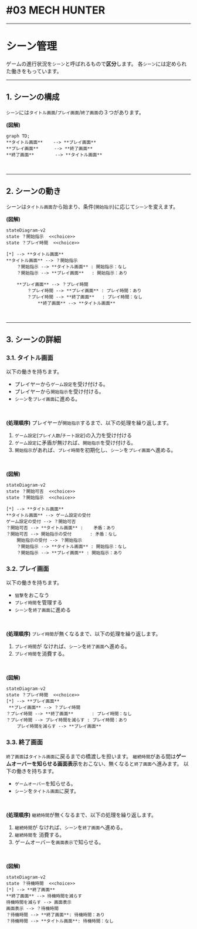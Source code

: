 # #03 MECH HUNTER
----
# シーン管理

ゲームの進行状況を`シーン`と呼ばれるもので**区分**します。
各`シーン`には定められた働きをもっています。

----
## 1. シーンの構成
`シーン`には`タイトル画面`/`プレイ画面`/`終了画面`の３つがあります。

**(図解)**
```mermaid
graph TD;
**タイトル画面**    --> **プレイ画面**
**プレイ画面**      --> **終了画面**
**終了画面**        --> **タイトル画面**
```
</BR>

---
## 2. シーンの動き

シーンは`タイトル画面`から始まり、条件(`開始指示`)に応じて`シーン`を変えます。

**(図解)**
```mermaid
stateDiagram-v2
state ？開始指示  <<choice>>
state ？プレイ時間  <<choice>>

[*] --> **タイトル画面**
**タイトル画面** --> ？開始指示
    ？開始指示 --> **タイトル画面** : 開始指示：なし
    ？開始指示 --> **プレイ画面**   : 開始指示：あり

    **プレイ画面** --> ？プレイ時間
        ？プレイ時間 --> **プレイ画面** : プレイ時間：あり
        ？プレイ時間 --> **終了画面**   : プレイ時間：なし
            **終了画面** --> **タイトル画面**
```
</BR>

----
## 3. シーンの詳細

### 3.1. タイトル画面

以下の働きを持ちます。
- プレイヤーから`ゲーム設定`を受け付ける。
- プレイヤーから`開始指示`を受け付ける。
- `シーン`を`プレイ画面`に進める。
</BR>

**(処理順序)**
プレイヤーが`開始指示`するまで、以下の処理を繰り返します。
1. `ゲーム設定`(`プレイ人数`/`チート設定`)の入力を受け付ける
1. `ゲーム設定`に矛盾が無ければ、`開始指示`を受け付ける。
1. `開始指示`があれば、`プレイ時間`を初期化し、`シーン`を`プレイ画面`へ進める。
</BR>

**(図解)**
```mermaid
stateDiagram-v2
state ？開始可否  <<choice>>
state ？開始指示  <<choice>>

[*] --> **タイトル画面**
**タイトル画面** --> ゲーム設定の受付
ゲーム設定の受付 --> ？開始可否
？開始可否 --> **タイトル画面** :    矛盾：あり
？開始可否 --> 開始指示の受付       : 矛盾：なし
    開始指示の受付 --> ？開始指示
    ？開始指示 --> **タイトル画面** : 開始指示：なし
    ？開始指示 --> **プレイ画面** : 開始指示：あり
```

### 3.2. プレイ画面

以下の働きを持ちます。
- `狙撃`をおこなう
- `プレイ時間`を管理する
- `シーン`を`終了画面`に進める
</BR>

**(処理順序)**
`プレイ時間`が無くなるまで、以下の処理を繰り返します。

1. `プレイ時間`が なければ、`シーン`を`終了画面`へ進める。
1. `プレイ時間`を消費する。
</BR>

**(図解)**
```mermaid
stateDiagram-v2
state ？プレイ時間  <<choice>>
[*] --> **プレイ画面**
 **プレイ画面** --> ？プレイ時間
？プレイ時間 --> **終了画面**       : プレイ時間：なし
？プレイ時間 --> プレイ時間を減らす : プレイ時間：あり
    プレイ時間を減らす --> **プレイ画面**
```

### 3.3. 終了画面

`終了画面`は`タイトル画面`に戻るまでの橋渡しを担います。
`継続時間`がある間は**ゲームオーバーを知らせる画面表示**をおこない、無くなると`終了画面`へ進みます。
以下の働きを持ちます。
- `ゲームオーバー`を知らせる。
- `シーン`を`タイトル画面`に戻す。
</BR>

**(処理順序)**
`継続時間`が無くなるまで、以下の処理を繰り返します。
1. `継続時間`が なければ、`シーン`を`終了画面`へ進める。
1. `継続時間`を 消費する。
1. ゲームオーバーを`画面表示`で知らせる。
</BR>

**(図解)**
```mermaid
stateDiagram-v2
state ？待機時間  <<choice>>
[*] --> **終了画面**
**終了画面** --> 待機時間を減らす
待機時間を減らす --> 画面表示
画面表示 --> ？待機時間
？待機時間 --> **終了画面**: 待機時間：あり 
？待機時間 --> **タイトル画面**: 待機時間：なし
```